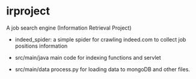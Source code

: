# irproject
A job search engine (Information Retrieval Project)

- indeed_spider:
a simple spider for crawling indeed.com to collect job positions information

- src/main/java
main code for indexing functions and servlet 

- src/main/data
process.py for loading data to mongoDB and other files.

